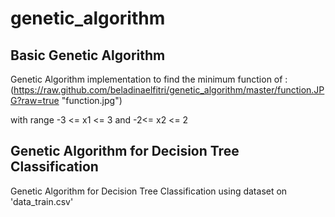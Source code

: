 # genetic_algorithm

## Basic Genetic Algorithm
Genetic Algorithm implementation to find the minimum function of :
(https://raw.github.com/beladinaelfitri/genetic_algorithm/master/function.JPG?raw=true "function.jpg")

with range -3 <= x1 <= 3 and -2<= x2 <= 2


## Genetic Algorithm for Decision Tree Classification
Genetic Algorithm for Decision Tree Classification using dataset on 'data_train.csv'